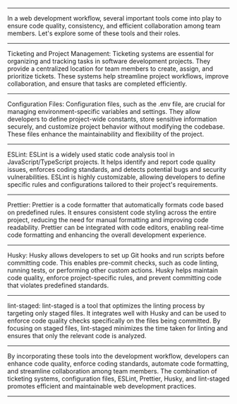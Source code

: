 ------------------------------------------------------------------------------------------------------------------------------------------------------------------------------------------------------

In a web development workflow, several important tools come into play to ensure code quality, consistency, and efficient collaboration among team members. Let's explore some of these tools and their roles.

------------------------------------------------------------------------------------------------------------------------------------------------------------------------------------------------------

Ticketing and Project Management: Ticketing systems are essential for organizing and tracking tasks in software development projects. They provide a centralized location for team members to create, assign, and prioritize tickets. These systems help streamline project workflows, improve collaboration, and ensure that tasks are completed efficiently.

------------------------------------------------------------------------------------------------------------------------------------------------------------------------------------------------------

Configuration Files: Configuration files, such as the .env file, are crucial for managing environment-specific variables and settings. They allow developers to define project-wide constants, store sensitive information securely, and customize project behavior without modifying the codebase. These files enhance the maintainability and flexibility of the project.

------------------------------------------------------------------------------------------------------------------------------------------------------------------------------------------------------

ESLint: ESLint is a widely used static code analysis tool in JavaScript/TypeScript projects. It helps identify and report code quality issues, enforces coding standards, and detects potential bugs and security vulnerabilities. ESLint is highly customizable, allowing developers to define specific rules and configurations tailored to their project's requirements.

------------------------------------------------------------------------------------------------------------------------------------------------------------------------------------------------------

Prettier: Prettier is a code formatter that automatically formats code based on predefined rules. It ensures consistent code styling across the entire project, reducing the need for manual formatting and improving code readability. Prettier can be integrated with code editors, enabling real-time code formatting and enhancing the overall development experience.

------------------------------------------------------------------------------------------------------------------------------------------------------------------------------------------------------

Husky: Husky allows developers to set up Git hooks and run scripts before committing code. This enables pre-commit checks, such as code linting, running tests, or performing other custom actions. Husky helps maintain code quality, enforce project-specific rules, and prevent committing code that violates predefined standards.

------------------------------------------------------------------------------------------------------------------------------------------------------------------------------------------------------

lint-staged: lint-staged is a tool that optimizes the linting process by targeting only staged files. It integrates well with Husky and can be used to enforce code quality checks specifically on the files being committed. By focusing on staged files, lint-staged minimizes the time taken for linting and ensures that only the relevant code is analyzed.

------------------------------------------------------------------------------------------------------------------------------------------------------------------------------------------------------

By incorporating these tools into the development workflow, developers can enhance code quality, enforce coding standards, automate code formatting, and streamline collaboration among team members. The combination of ticketing systems, configuration files, ESLint, Prettier, Husky, and lint-staged promotes efficient and maintainable web development practices.

------------------------------------------------------------------------------------------------------------------------------------------------------------------------------------------------------
